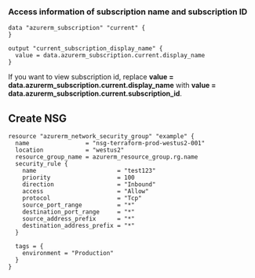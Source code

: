 ### Access information of subscription name and subscription ID

```
data "azurerm_subscription" "current" {
}

output "current_subscription_display_name" {
  value = data.azurerm_subscription.current.display_name
}
```

If you want to view subscription id, replace **value = data.azurerm_subscription.current.display_name** with **value = data.azurerm_subscription.current.subscription_id**.


## Create NSG

```
resource "azurerm_network_security_group" "example" {
  name                = "nsg-terraform-prod-westus2-001"
  location            = "westus2"
  resource_group_name = azurerm_resource_group.rg.name
  security_rule {
    name                       = "test123"
    priority                   = 100
    direction                  = "Inbound"
    access                     = "Allow"
    protocol                   = "Tcp"
    source_port_range          = "*"
    destination_port_range     = "*"
    source_address_prefix      = "*"
    destination_address_prefix = "*"
  }

  tags = {
    environment = "Production"
  }
}
```
